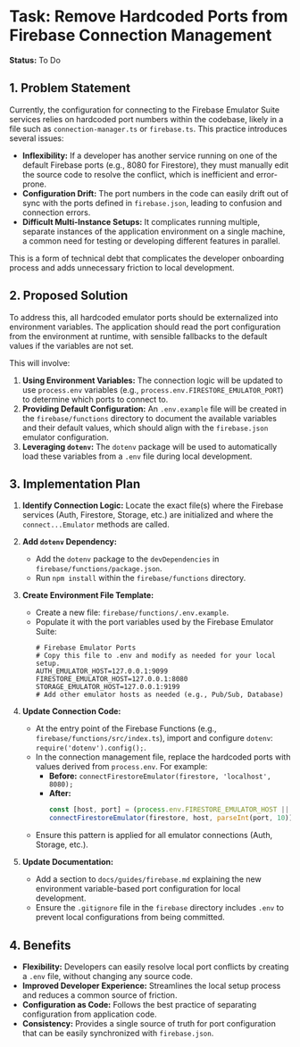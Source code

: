 # Task: Remove Hardcoded Ports from Firebase Connection Management

**Status:** To Do

## 1. Problem Statement

Currently, the configuration for connecting to the Firebase Emulator Suite services relies on hardcoded port numbers within the codebase, likely in a file such as `connection-manager.ts` or `firebase.ts`. This practice introduces several issues:

- **Inflexibility:** If a developer has another service running on one of the default Firebase ports (e.g., 8080 for Firestore), they must manually edit the source code to resolve the conflict, which is inefficient and error-prone.
- **Configuration Drift:** The port numbers in the code can easily drift out of sync with the ports defined in `firebase.json`, leading to confusion and connection errors.
- **Difficult Multi-Instance Setups:** It complicates running multiple, separate instances of the application environment on a single machine, a common need for testing or developing different features in parallel.

This is a form of technical debt that complicates the developer onboarding process and adds unnecessary friction to local development.

## 2. Proposed Solution

To address this, all hardcoded emulator ports should be externalized into environment variables. The application should read the port configuration from the environment at runtime, with sensible fallbacks to the default values if the variables are not set.

This will involve:

1.  **Using Environment Variables:** The connection logic will be updated to use `process.env` variables (e.g., `process.env.FIRESTORE_EMULATOR_PORT`) to determine which ports to connect to.
2.  **Providing Default Configuration:** An `.env.example` file will be created in the `firebase/functions` directory to document the available variables and their default values, which should align with the `firebase.json` emulator configuration.
3.  **Leveraging `dotenv`:** The `dotenv` package will be used to automatically load these variables from a `.env` file during local development.

## 3. Implementation Plan

1.  **Identify Connection Logic:** Locate the exact file(s) where the Firebase services (Auth, Firestore, Storage, etc.) are initialized and where the `connect...Emulator` methods are called.

2.  **Add `dotenv` Dependency:**
    - Add the `dotenv` package to the `devDependencies` in `firebase/functions/package.json`.
    - Run `npm install` within the `firebase/functions` directory.

3.  **Create Environment File Template:**
    - Create a new file: `firebase/functions/.env.example`.
    - Populate it with the port variables used by the Firebase Emulator Suite:
      ```
      # Firebase Emulator Ports
      # Copy this file to .env and modify as needed for your local setup.
      AUTH_EMULATOR_HOST=127.0.0.1:9099
      FIRESTORE_EMULATOR_HOST=127.0.0.1:8080
      STORAGE_EMULATOR_HOST=127.0.0.1:9199
      # Add other emulator hosts as needed (e.g., Pub/Sub, Database)
      ```

4.  **Update Connection Code:**
    - At the entry point of the Firebase Functions (e.g., `firebase/functions/src/index.ts`), import and configure `dotenv`: `require('dotenv').config();`.
    - In the connection management file, replace the hardcoded ports with values derived from `process.env`. For example:
      - **Before:** `connectFirestoreEmulator(firestore, 'localhost', 8080);`
      - **After:**
        ```typescript
        const [host, port] = (process.env.FIRESTORE_EMULATOR_HOST || 'localhost:8080').split(':');
        connectFirestoreEmulator(firestore, host, parseInt(port, 10));
        ```
    - Ensure this pattern is applied for all emulator connections (Auth, Storage, etc.).

5.  **Update Documentation:**
    - Add a section to `docs/guides/firebase.md` explaining the new environment variable-based port configuration for local development.
    - Ensure the `.gitignore` file in the `firebase` directory includes `.env` to prevent local configurations from being committed.

## 4. Benefits

- **Flexibility:** Developers can easily resolve local port conflicts by creating a `.env` file, without changing any source code.
- **Improved Developer Experience:** Streamlines the local setup process and reduces a common source of friction.
- **Configuration as Code:** Follows the best practice of separating configuration from application code.
- **Consistency:** Provides a single source of truth for port configuration that can be easily synchronized with `firebase.json`.
